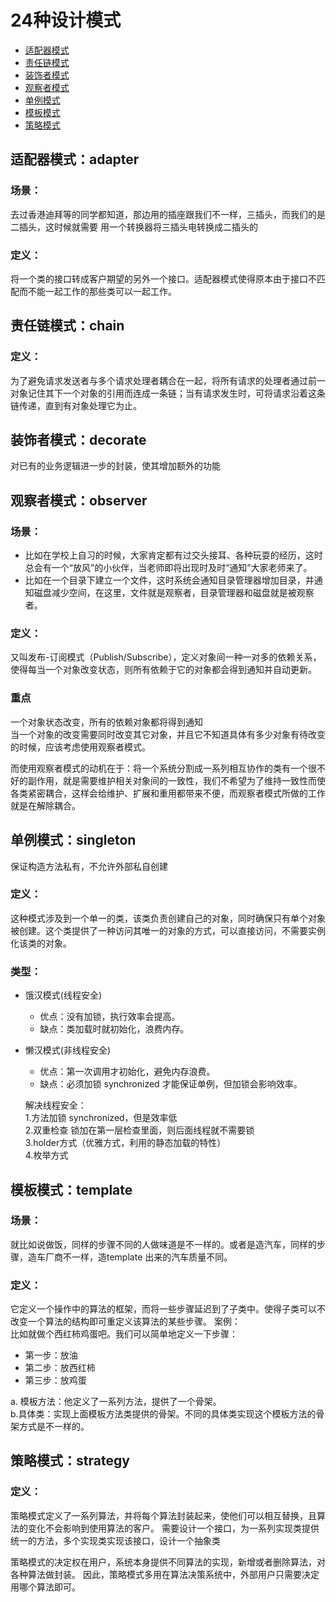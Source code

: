 # 24种设计模式

* [适配器模式](#适配器模式adapter)
* [责任链模式](#责任链模式chain)
* [装饰者模式](#装饰者模式decorate)
* [观察者模式](#观察者模式observer)
* [单例模式](#单例模式singleton)
* [模板模式](#模板模式template)
* [策略模式](#策略模式strategy)

## 适配器模式：adapter

### 场景：

去过香港迪拜等的同学都知道，那边用的插座跟我们不一样，三插头，而我们的是二插头，这时候就需要
用一个转换器将三插头电转换成二插头的

### 定义：

将一个类的接口转成客户期望的另外一个接口。适配器模式使得原本由于接口不匹配而不能一起工作的那些类可以一起工作。

## 责任链模式：chain

### 定义：

为了避免请求发送者与多个请求处理者耦合在一起，将所有请求的处理者通过前一对象记住其下一个对象的引用而连成一条链；当有请求发生时，可将请求沿着这条链传递，直到有对象处理它为止。

## 装饰者模式：decorate

对已有的业务逻辑进一步的封装，使其增加额外的功能

## 观察者模式：observer

### 场景：
* 比如在学校上自习的时候，大家肯定都有过交头接耳、各种玩耍的经历，这时总会有一个“放风”的小伙伴，当老师即将出现时及时“通知”大家老师来了。
* 比如在一个目录下建立一个文件，这时系统会通知目录管理器增加目录，并通知磁盘减少空间，在这里，文件就是观察者，目录管理器和磁盘就是被观察者。

### 定义：
又叫发布-订阅模式（Publish/Subscribe），定义对象间一种一对多的依赖关系，使得每当一个对象改变状态，则所有依赖于它的对象都会得到通知并自动更新。

### 重点  

一个对象状态改变，所有的依赖对象都将得到通知  
当一个对象的改变需要同时改变其它对象，并且它不知道具体有多少对象有待改变的时候，应该考虑使用观察者模式。

而使用观察者模式的动机在于：将一个系统分割成一系列相互协作的类有一个很不好的副作用，就是需要维护相关对象间的一致性，我们不希望为了维持一致性而使各类紧密耦合，这样会给维护、扩展和重用都带来不便，而观察者模式所做的工作就是在解除耦合。

## 单例模式：singleton
保证构造方法私有，不允许外部私自创建
### 定义：
这种模式涉及到一个单一的类，该类负责创建自己的对象，同时确保只有单个对象被创建。这个类提供了一种访问其唯一的对象的方式，可以直接访问，不需要实例化该类的对象。
### 类型：
* 饿汉模式(线程安全)
    * 优点：没有加锁，执行效率会提高。
    * 缺点：类加载时就初始化，浪费内存。
* 懒汉模式(非线程安全)
    * 优点：第一次调用才初始化，避免内存浪费。
    * 缺点：必须加锁 synchronized 才能保证单例，但加锁会影响效率。
  
  解决线程安全：  
  1.方法加锁  synchronized，但是效率低  
  2.双重检查  锁加在第一层检查里面，则后面线程就不需要锁  
  3.holder方式（优雅方式，利用的静态加载的特性）  
  4.枚举方式


## 模板模式：template
### 场景：
就比如说做饭，同样的步骤不同的人做味道是不一样的。或者是造汽车，同样的步骤，造车厂商不一样，造template
出来的汽车质量不同。
### 定义：
它定义一个操作中的算法的框架，而将一些步骤延迟到了子类中。使得子类可以不改变一个算法的结构即可重定义该算法的某些步骤。
案例：<br>
比如就做个西红柿鸡蛋吧。我们可以简单地定义一下步骤：

* 第一步：放油
* 第二步：放西红柿
* 第三步：放鸡蛋

a. 模板方法：他定义了一系列方法，提供了一个骨架。<br>
b.具体类：实现上面模板方法类提供的骨架。不同的具体类实现这个模板方法的骨架方式是不一样的。

## 策略模式：strategy

### 定义：
策略模式定义了一系列算法，并将每个算法封装起来，使他们可以相互替换，且算法的变化不会影响到使用算法的客户。
需要设计一个接口，为一系列实现类提供统一的方法，多个实现类实现该接口，设计一个抽象类

策略模式的决定权在用户，系统本身提供不同算法的实现，新增或者删除算法，对各种算法做封装。
因此，策略模式多用在算法决策系统中，外部用户只需要决定用哪个算法即可。








